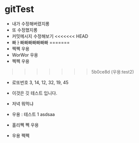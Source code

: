 # gitTest

- 내가 수정해버렸지롱
- 또 수정했지롱
- 커밋메시지 수정해보기
<<<<<<< HEAD
- 빠ㅏ빠빠빠빠빠빠빠
=======
- 쩩쪡 우용
- WorWor 우용
- 쩩쩩 우용
>>>>>>> 5b0ce8d (우용:test2)
- 로또번호 3, 14, 12, 32, 19, 45
- 이것은 깃 테스트 입니다.
- 저녁 뭐먹냐
- 우용 : 테스트 1 asdsaa
- 홀리쪡 쪡 우용

- 우용 쩩쩩
